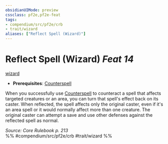 ```yaml
---
obsidianUIMode: preview
cssclass: pf2e,pf2e-feat
tags:
- compendium/src/pf2e/crb
- trait/wizard
aliases: ["Reflect Spell (Wizard)"]
---
```

# Reflect Spell (Wizard)  *Feat 14*  
[wizard](../../Rules/traits/wizard.md)  

- **Prerequisites**: [Counterspell](counterspell-wizard.md)

When you successfully use [Counterspell](counterspell-wizard.md) to counteract a spell that affects targeted creatures or an area, you can turn that spell's effect back on its caster. When reflected, the spell affects only the original caster, even if it's an area spell or it would normally affect more than one creature. The original caster can attempt a save and use other defenses against the reflected spell as normal.

*Source: Core Rulebook p. 213*  
%% #compendium/src/pf2e/crb #trait/wizard %%